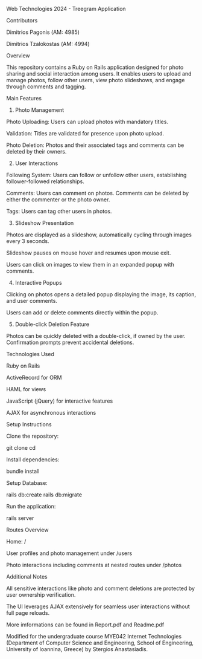 Web Technologies 2024 - Treegram Application

Contributors

Dimitrios Pagonis (ΑΜ: 4985)

Dimitrios Tzalokostas (ΑΜ: 4994)

Overview

This repository contains a Ruby on Rails application designed for photo sharing and social interaction among users. It enables users to upload and manage photos, follow other users, view photo slideshows, and engage through comments and tagging.

Main Features

1. Photo Management

Photo Uploading: Users can upload photos with mandatory titles.

Validation: Titles are validated for presence upon photo upload.

Photo Deletion: Photos and their associated tags and comments can be deleted by their owners.

2. User Interactions

Following System: Users can follow or unfollow other users, establishing follower-followed relationships.

Comments: Users can comment on photos. Comments can be deleted by either the commenter or the photo owner.

Tags: Users can tag other users in photos.

3. Slideshow Presentation

Photos are displayed as a slideshow, automatically cycling through images every 3 seconds.

Slideshow pauses on mouse hover and resumes upon mouse exit.

Users can click on images to view them in an expanded popup with comments.

4. Interactive Popups

Clicking on photos opens a detailed popup displaying the image, its caption, and user comments.

Users can add or delete comments directly within the popup.

5. Double-click Deletion Feature

Photos can be quickly deleted with a double-click, if owned by the user. Confirmation prompts prevent accidental deletions.

Technologies Used

Ruby on Rails

ActiveRecord for ORM

HAML for views

JavaScript (jQuery) for interactive features

AJAX for asynchronous interactions

Setup Instructions

Clone the repository:

git clone <repository-url>
cd <repository-folder>

Install dependencies:

bundle install

Setup Database:

rails db:create
rails db:migrate

Run the application:

rails server

Routes Overview

Home: /

User profiles and photo management under /users

Photo interactions including comments at nested routes under /photos

Additional Notes

All sensitive interactions like photo and comment deletions are protected by user ownership verification.

The UI leverages AJAX extensively for seamless user interactions without full page reloads.

More imformations can be found in Report.pdf and Readme.pdf

Modified for the undergraduate course MYE042 Internet Technologies (Department of Computer Science and 
Engineering, School of Engineering, University of Ioannina, Greece) by Stergios Anastasiadis. 
